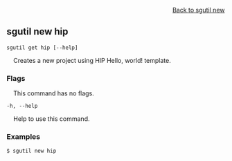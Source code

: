 <div id="readme" class="Box-body readme blob js-code-block-container">
<article class="markdown-body entry-content p-3 p-md-6" itemprop="text">
<p align="right">
<a href="https://github.com/fpgasystems/sgrt/blob/main/cli/manual/sgutil-new.md#sgutil-new">Back to sgutil new</a>
</p>

## sgutil new hip

<code>sgutil get hip [--help]</code>
<p>
  &nbsp; &nbsp; Creates a new project using HIP Hello, world! template.
</p>
<!-- The number of parallel client threads to run is four by default. -->

### Flags
<p>
  &nbsp; &nbsp; This command has no flags.
</p>

<code>-h, --help <string></code>
<p>
  &nbsp; &nbsp; Help to use this command.
</p>

### Examples
```
$ sgutil new hip
```